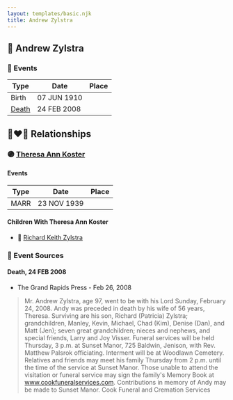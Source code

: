 ```yaml
---
layout: templates/basic.njk
title: Andrew Zylstra
---
```

## 🔵 Andrew Zylstra

### 📆 Events

Type | Date | Place
------ | ------ | ------
Birth | 07 JUN 1910 |
[Death](#event-1) | 24 FEB 2008 |

## 👩‍❤️‍👨 Relationships

### 🟣 [Theresa Ann Koster](/people/8/89133966)

#### Events

Type | Date | Place
------ | ------ | ------
MARR | 23 NOV 1939 |
#### Children With Theresa Ann Koster
* 🔵 [Richard Keith Zylstra](/people/8/82104984)
### 📰 Event Sources

#### <a id="event-1"></a> Death, 24 FEB 2008
* The Grand Rapids Press  - Feb 26, 2008
>   
  > Mr. Andrew Zylstra, age 97, went to be with his Lord Sunday, February 24, 2008. Andy was preceded in death by his wife of 56 years, Theresa. Surviving are his son, Richard (Patricia) Zylstra; grandchildren, Manley, Kevin, Michael, Chad (Kim), Denise (Dan), and Matt (Jen); seven great grandchildren; nieces and nephews, and special friends, Larry and Joy Visser. Funeral services will be held Thursday, 3 p.m. at Sunset Manor, 725 Baldwin, Jenison, with Rev. Matthew Palsrok officiating. Interment will be at Woodlawn Cemetery. Relatives and friends may meet his family Thursday from 2 p.m. until the time of the service at Sunset Manor. Those unable to attend the visitation or funeral service may sign the family's Memory Book at www.cookfuneralservices.com. Contributions in memory of Andy may be made to Sunset Manor. Cook Funeral and Cremation Services
